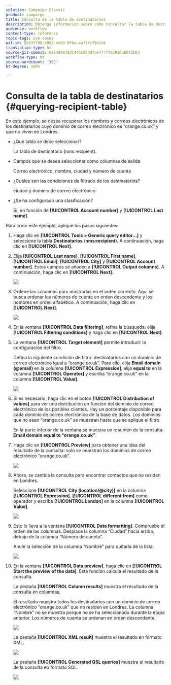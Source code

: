 ```yaml
---
solution: Campaign Classic
product: campaign
title: Consulta de la tabla de destinatarios
description: Obtenga información sobre cómo consultar la tabla de destinatarios.
audience: workflow
content-type: reference
topic-tags: use-cases
exl-id: 5b037798-b092-4c98-9f6a-4af7fc7941c6
translation-type: ht
source-git-commit: 6854d06f8dc445b56ddfde7777f02916a60f2b63
workflow-type: ht
source-wordcount: '392'
ht-degree: 100%

---
```


# Consulta de la tabla de destinatarios {#querying-recipient-table}

En este ejemplo, se desea recuperar los nombres y correos electrónicos de los destinatarios cuyo dominio de correo electrónico es “orange.co.uk” y que no viven en Londres.

* ¿Qué tabla se debe seleccionar?

   La tabla de destinatario (nms:recipient).

* Campos que se desea seleccionar como columnas de salida

   Correo electrónico, nombre, ciudad y número de cuenta

* ¿Cuáles son las condiciones de filtrado de los destinatarios?

   ciudad y dominio de correo electrónico

* ¿Se ha configurado una clasificación?

   Sí, en función de **[!UICONTROL Account number]** y **[!UICONTROL Last name]**.

Para crear este ejemplo, aplique los pasos siguientes:

1. Haga clic en **[!UICONTROL Tools > Generic query editor...]** y seleccione la tabla **Destinatarios** (**nms:recipient**). A continuación, haga clic en **[!UICONTROL Next]**.
1. Elija **[!UICONTROL Last name]**, **[!UICONTROL First name]**, **[!UICONTROL Email]**, **[!UICONTROL City]** y **[!UICONTROL Account number]**. Estos campos se añaden a **[!UICONTROL Output columns]**. A continuación, haga clic en **[!UICONTROL Next]**.

   ![](assets/query_editor_03.png)

1. Ordene las columnas para mostrarlas en el orden correcto. Aquí se busca ordenar los números de cuenta en orden descendente y los nombres en orden alfabético. A continuación, haga clic en **[!UICONTROL Next]**.

   ![](assets/query_editor_04.png)

1. En la ventana **[!UICONTROL Data filtering]**, refina la búsqueda: elija **[!UICONTROL Filtering conditions]** y haga clic en **[!UICONTROL Next]**.
1. La ventana **[!UICONTROL Target element]** permite introducir la configuración del filtro.

   Defina la siguiente condición de filtro: destinatarios con un dominio de correo electrónico igual a “orange.co.uk”. Para ello, elija **Email domain (@email)** en la columna **[!UICONTROL Expression]**, elija **equal to** en la columna **[!UICONTROL Operator]** y escriba “orange.co.uk” en la columna **[!UICONTROL Value]**.

   ![](assets/query_editor_05.png)

1. Si es necesario, haga clic en el botón **[!UICONTROL Distribution of values]** para ver una distribución en función del dominio de correo electrónico de los posibles clientes. Hay un porcentaje disponible para cada dominio de correo electrónico de la base de datos. Los dominios que no sean “orange.co.uk” se muestran hasta que se aplique el filtro.

   En la parte inferior de la ventana se muestra un resumen de la consulta: **Email domain equal to “orange.co.uk”**.

1. Haga clic en **[!UICONTROL Preview]** para obtener una idea del resultado de la consulta: solo se muestran los dominios de correo electrónico “orange.co.uk”.

   ![](assets/query_editor_nveau_17.png)

1. Ahora, se cambia la consulta para encontrar contactos que no residen en Londres.

   Seleccione **[!UICONTROL City (location/@city)]** en la columna **[!UICONTROL Expression]**, **[!UICONTROL different from]** como operador y escriba **[!UICONTROL London]** en la columna **[!UICONTROL Value]**.

   ![](assets/query_editor_08.png)

1. Esto lo lleva a la ventana **[!UICONTROL Data formatting]**. Compruebe el orden de las columnas. Desplace la columna “Ciudad” hacia arriba, debajo de la columna “Número de cuenta”.

   Anule la selección de la columna “Nombre” para quitarla de la lista.

   ![](assets/query_editor_nveau_15.png)

1. En la ventana **[!UICONTROL Data preview]**, haga clic en **[!UICONTROL Start the preview of the data]**. Esta función calcula el resultado de la consulta.

   La pestaña **[!UICONTROL Column results]** muestra el resultado de la consulta en columnas.

   El resultado muestra todos los destinatarios con un dominio de correo electrónico “orange.co.uk” que no residen en Londres. La columna “Nombre” no se muestra porque no se ha seleccionado durante la etapa anterior. Los números de cuenta se ordenan en orden descendente.

   ![](assets/query_editor_nveau_12.png)

   La pestaña **[!UICONTROL XML result]** muestra el resultado en formato XML.

   ![](assets/query_editor_nveau_13.png)

   La pestaña **[!UICONTROL Generated QSL queries]** muestra el resultado de la consulta en formato SQL.

   ![](assets/query_editor_nveau_14.png)
